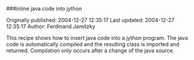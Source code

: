 ###inline java code into jython

Originally published: 2004-12-27 12:35:17
Last updated: 2004-12-27 12:35:17
Author: Ferdinand Jamitzky

This recipe shows how to insert java code into a jython program. The java code is automatically compiled and the resulting class is imported and returned. Compilation only occurs after a change of the java source.
